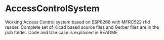 # AccessControlSystem
Working Access Control system based on ESP8266 with MFRC522 rfid reader.  Complete set of Kicad based source files and Gerber files are in the pcb folder.  Code and Use case is explained in README
